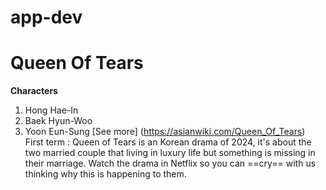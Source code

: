 # app-dev
# Queen Of Tears
 **Characters**
1. Hong Hae-In
2. Baek Hyun-Woo
3. Yoon Eun-Sung
[See more] (https://asianwiki.com/Queen_Of_Tears)
First term
: Queen of Tears is an Korean drama of 2024, it's about the two married couple that living in luxury life but something is missing in their marriage.
Watch the drama in Netflix so you can ==cry== with us thinking why this is happening to them.
